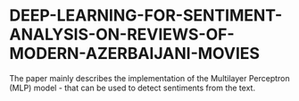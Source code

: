 # DEEP-LEARNING-FOR-SENTIMENT-ANALYSIS-ON-REVIEWS-OF-MODERN-AZERBAIJANI-MOVIES
The paper mainly describes the implementation of the Multilayer Perceptron (MLP) model - that can be used to detect sentiments from the text. 
